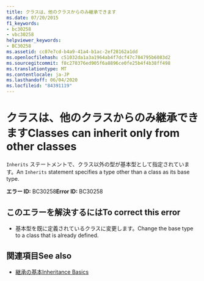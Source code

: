 ```yaml
---
title: クラスは、他のクラスからのみ継承できます
ms.date: 07/20/2015
f1_keywords:
- bc30258
- vbc30258
helpviewer_keywords:
- BC30258
ms.assetid: cc07e7cd-b4a9-41a4-b1ac-2ef28162a1dd
ms.openlocfilehash: c51032da1a3a1964ab4f7dcf47c784795b6083d2
ms.sourcegitcommit: f8c270376ed905f6a8896ce0fe25b4f4b38ff498
ms.translationtype: MT
ms.contentlocale: ja-JP
ms.lasthandoff: 06/04/2020
ms.locfileid: "84391119"
---
```

# <a name="classes-can-inherit-only-from-other-classes"></a><span data-ttu-id="b99ee-102">クラスは、他のクラスからのみ継承できます</span><span class="sxs-lookup"><span data-stu-id="b99ee-102">Classes can inherit only from other classes</span></span>
<span data-ttu-id="b99ee-103">`Inherits` ステートメントで、クラス以外の型が基本型として指定されています。</span><span class="sxs-lookup"><span data-stu-id="b99ee-103">An `Inherits` statement specifies a type other than a class as its base type.</span></span>  
  
 <span data-ttu-id="b99ee-104">**エラー ID:** BC30258</span><span class="sxs-lookup"><span data-stu-id="b99ee-104">**Error ID:** BC30258</span></span>  
  
## <a name="to-correct-this-error"></a><span data-ttu-id="b99ee-105">このエラーを解決するには</span><span class="sxs-lookup"><span data-stu-id="b99ee-105">To correct this error</span></span>  
  
- <span data-ttu-id="b99ee-106">基本型を既に定義されているクラスに変更します。</span><span class="sxs-lookup"><span data-stu-id="b99ee-106">Change the base type to a class that is already defined.</span></span>  
  
## <a name="see-also"></a><span data-ttu-id="b99ee-107">関連項目</span><span class="sxs-lookup"><span data-stu-id="b99ee-107">See also</span></span>

- [<span data-ttu-id="b99ee-108">継承の基本</span><span class="sxs-lookup"><span data-stu-id="b99ee-108">Inheritance Basics</span></span>](../programming-guide/language-features/objects-and-classes/inheritance-basics.md)

